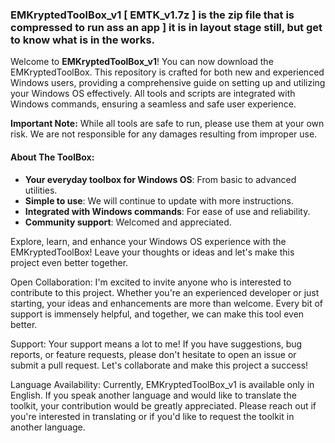 ### EMKryptedToolBox_v1 [ EMTK_v1.7z ] is the zip file that is compressed to run ass an app ] it is in layout stage still, but get to know what is in the works.

Welcome to **EMKryptedToolBox_v1**! You can now download the EMKryptedToolBox. This repository is crafted for both new and experienced Windows users, providing a comprehensive guide on setting up and utilizing your Windows OS effectively. All tools and scripts are integrated with Windows commands, ensuring a seamless and safe user experience.

**Important Note:** While all tools are safe to run, please use them at your own risk. We are not responsible for any damages resulting from improper use.

#### About The ToolBox:
- **Your everyday toolbox for Windows OS**: From basic to advanced utilities.
- **Simple to use**: We will continue to update with more instructions.
- **Integrated with Windows commands**: For ease of use and reliability.
- **Community support**: Welcomed and appreciated.

Explore, learn, and enhance your Windows OS experience with the EMKryptedToolBox! Leave your thoughts or ideas and let's make this project even better together.

Open Collaboration:
I'm excited to invite anyone who is interested to contribute to this project. Whether you're an experienced developer or just starting, your ideas and enhancements are more than welcome. Every bit of support is immensely helpful, and together, we can make this tool even better.

Support:
Your support means a lot to me! If you have suggestions, bug reports, or feature requests, please don't hesitate to open an issue or submit a pull request. Let's collaborate and make this project a success!

Language Availability: 
Currently, EMKryptedToolBox_v1 is available only in English. If you speak another language and would like to translate the toolkit, your contribution would be greatly appreciated. Please reach out if you're interested in translating or if you'd like to request the toolkit in another language.
